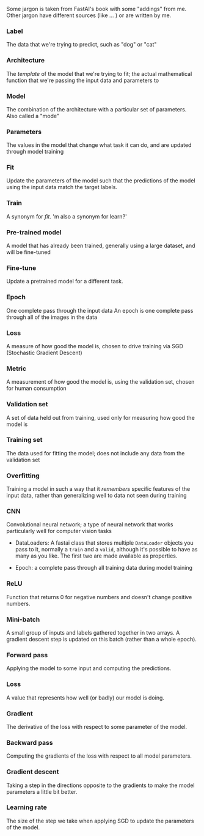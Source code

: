 Some jargon is taken from FastAI's book with some "addings" from me. Other jargon have different sources (like ... ) or are written by me.   



### Label 
The data that we're trying to predict, such as "dog" or "cat"




### Architecture
The _template_ of the model that we're trying to fit; the actual mathematical function that we're passing the input data and parameters to





### Model
The combination of the architecture with a particular set of parameters. Also called a "mode"



### Parameters
The values in the model that change what task it can do, and are updated through model training



### Fit 
Update the parameters of the model such that the predictions of the model using the input data match the target labels.




### Train 
A synonym for _fit_. 'm also a synonym for learn?'



### Pre-trained model 
A model that has already been trained, generally using a large dataset, and will be fine-tuned



### Fine-tune 
Update a pretrained model for a different task. 



### Epoch 
One complete pass through the input data
An epoch is one complete pass through all of the images in the data

### Loss 
A measure of how good the model is, chosen to drive training via SGD (Stochastic Gradient Descent)

### Metric 
A measurement of how good the model is, using the validation set, chosen for human consumption


### Validation set 
A set of data held out from training, used only for measuring how good the model is

### Training set
The data used for fitting the model; does not include any data from the validation set

### Overfitting 
Training a model in such a way that it _remembers_ specific features of the input data, rather than generalizing well to data not seen during training

### CNN 
Convolutional neural network; a type of neural network that works particularly well for computer vision tasks


- DataLoaders: A fastai class that stores multiple `DataLoader` objects you pass to it, normally a `train` and a `valid`, although it's possible to have as many as you like. The first two are made available as properties.


- Epoch: a complete pass through all training data during model training


### ReLU 
Function that returns 0 for negative numbers and doesn't change positive numbers.

### Mini-batch 
A small group of inputs and labels gathered together in two arrays. A gradient descent step is updated on this batch (rather than a whole epoch).

### Forward pass 
Applying the model to some input and computing the predictions.

### Loss 
A value that represents how well (or badly) our model is doing.

### Gradient 
The derivative of the loss with respect to some parameter of the model.

### Backward pass 
Computing the gradients of the loss with respect to all model parameters.

### Gradient descent 
Taking a step in the directions opposite to the gradients to make the model parameters a little bit better.

### Learning rate 
The size of the step we take when applying SGD to update the parameters of the model.
